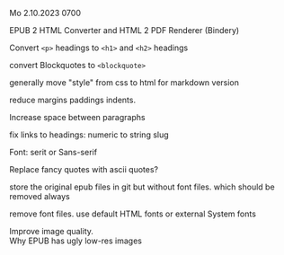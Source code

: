 Mo 2.10.2023 0700

EPUB 2 HTML Converter and
HTML 2 PDF Renderer (Bindery)

Convert `<p>` headings
to `<h1>` and `<h2>` headings

convert Blockquotes to `<blockquote>`

generally move "style"
from css to html
for markdown version

reduce margins paddings indents.

Increase space
between paragraphs

fix links to headings:
numeric to string slug

Font: serit or Sans-serif

Replace fancy quotes
with ascii quotes?

store the original epub files in git
but without font files.
which should be removed always

remove font files.
use default HTML fonts or external
System fonts

Improve image quality.  
Why EPUB has ugly low-res images
